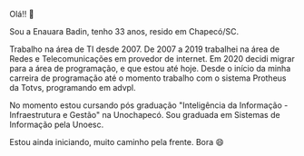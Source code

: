 Olá!! 👋

Sou a Enauara Badin, tenho 33 anos, resido em Chapecó/SC.

Trabalho na área de TI desde 2007. De 2007 a 2019 trabalhei na área de Redes e Telecomunicações em provedor de internet. Em 2020 decidi migrar para a área de programação, e que estou até hoje.
Desde o início da minha carreira de programação até o momento trabalho com o sistema Protheus da Totvs, programando em advpl.

No momento estou cursando pós graduação "Inteligência da Informação - Infraestrutura e Gestão" na Unochapecó.
Sou graduada em Sistemas de Informação pela Unoesc.

Estou ainda iniciando, muito caminho pela frente. Bora 😄


<!--
**enauara/enauara** is a ✨ _special_ ✨ repository because its `README.md` (this file) appears on your GitHub profile.

Here are some ideas to get you started:

- 🔭 I’m currently working on ...
- 🌱 I’m currently learning ...
- 👯 I’m looking to collaborate on ...
- 🤔 I’m looking for help with ...
- 💬 Ask me about ...
- 📫 How to reach me: ...
- 😄 Pronouns: ...
- ⚡ Fun fact: ...
-->
